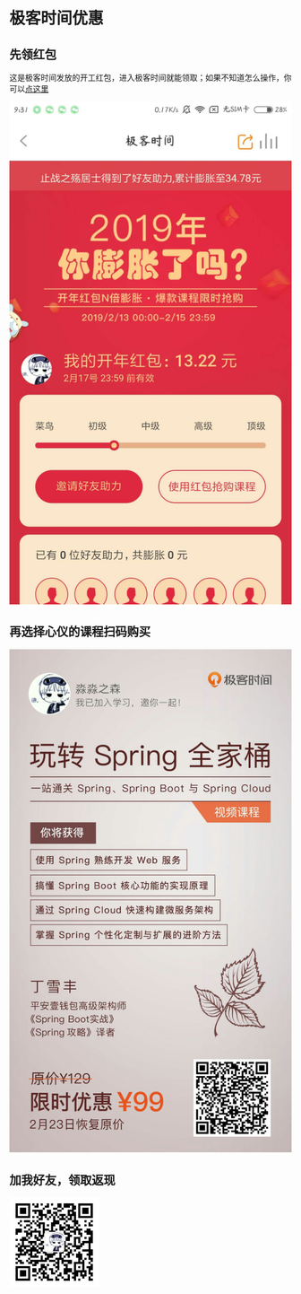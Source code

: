 # 极客时间优惠

## 先领红包 
这是极客时间发放的开工红包，进入极客时间就能领取；如果不知道怎么操作，你可以[点这里](https://promo.geekbang.org/activity/newyear-red-envelope/7pPEI94x6QLtHnx1DBJwt1pVCZX67eFw3_mBijGE530)

![image](./image/jike/红包.jpg)

## 再选择心仪的课程扫码购买
![image](./image/jike/Spring全家桶.jpg)




## 加我好友，领取返现
![image](./image/mmzsblog.png)